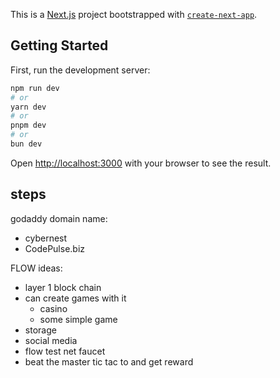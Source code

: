 This is a [Next.js](https://nextjs.org/) project bootstrapped with [`create-next-app`](https://github.com/vercel/next.js/tree/canary/packages/create-next-app).

## Getting Started

First, run the development server:

```bash
npm run dev
# or
yarn dev
# or
pnpm dev
# or
bun dev
```

Open [http://localhost:3000](http://localhost:3000) with your browser to see the result.

## steps
godaddy domain name:
- cybernest
- CodePulse.biz

FLOW ideas:
- layer 1 block chain 
- can create games with it 
    - casino
    - some simple game
- storage 
- social media
- flow test net faucet
- beat the master tic tac to and get reward

